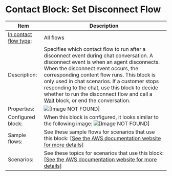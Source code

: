 # Contact Block: Set Disconnect Flow<a name="set-disconnect-flow"></a>


| Item | Description | 
| --- | --- | 
|  [In contact flow type](create-contact-flow.md#contact-flow-types):  | All flows  | 
|  Description:  |  Specifies which contact flow to run after a disconnect event during chat conversation\. A disconnect event is when an agent disconnects\. When the disconnect event occurs, the corresponding content flow runs\.  This block is only used in chat scenarios\. If a customer stops responding to the chat, use this block to decide whether to run the disconnect flow and call a [Wait](wait.md) block, or end the conversation\.   | 
|  Properties:  |  ![\[Image NOT FOUND\]](http://docs.aws.amazon.com/connect/latest/adminguide/images/set-disconnect-flow-properties.png)  | 
|  Configured block:  |  When this block is configured, it looks similar to the following image: ![\[Image NOT FOUND\]](http://docs.aws.amazon.com/connect/latest/adminguide/images/set-disconnect-flow-configured.png)  | 
|  Sample flows:  |  See these sample flows for scenarios that use this block: [\[See the AWS documentation website for more details\]](http://docs.aws.amazon.com/connect/latest/adminguide/set-disconnect-flow.html)  | 
|  Scenarios:  |  See these topics for scenarios that use this block: [\[See the AWS documentation website for more details\]](http://docs.aws.amazon.com/connect/latest/adminguide/set-disconnect-flow.html)  | 